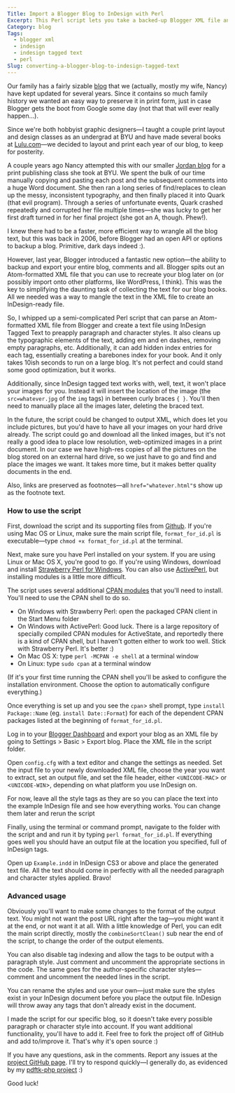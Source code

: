 ```yaml
---
Title: Import a Blogger Blog to InDesign with Perl
Excerpt: This Perl script lets you take a backed-up Blogger XML file and convert it to an InDesign Tagged Text file for book layout.
Category: blog
Tags: 
  - blogger xml
  - indesign
  - indesign tagged text
  - perl
Slug: converting-a-blogger-blog-to-indesign-tagged-text
---
```



Our family has a fairly sizable [blog](http://www.heissatopia.com "Heissatopia") that we (actually, mostly my wife, Nancy) have kept updated for several years. Since it contains so much family history we wanted an easy way to preserve it in print form, just in case Blogger gets the boot from Google some day (not that that will ever really happen…).

Since we're both hobbyist graphic designers—I taught a couple print layout and design classes as an undergrad at BYU and have made several books at [Lulu.com](http://www.lulu.com "Lulu.com")—we decided to layout and print each year of our blog, to keep for posterity.

A couple years ago Nancy attempted this with our smaller [Jordan blog](http://andrewheiss.blogspot.com "Adventures in Jordan") for a print publishing class she took at BYU. We spent the bulk of our time manually copying and pasting each post and the subsequent comments into a huge Word document. She then ran a long series of find/replaces to clean up the messy, inconsistent typography, and then finally placed it into Quark (that evil program). Through a series of unfortunate events, Quark crashed repeatedly and corrupted her file multiple times—she was lucky to get her first draft turned in for her final project (she got an A, though. Phew!).

I knew there had to be a faster, more efficient way to wrangle all the blog text, but this was back in 2006, before Blogger had an open API or options to backup a blog. Primitive, dark days indeed :).

However, last year, Blogger introduced a fantastic new option—the ability to backup and export your entire blog, comments and all. Blogger spits out an Atom-formatted XML file that you can use to recreate your blog later on (or possibly import onto other platforms, like WordPress, I think). This was the key to simplifying the daunting task of collecting the text for our blog books. All we needed was a way to mangle the text in the XML file to create an InDesign-ready file.

So, I whipped up a semi-complicated Perl script that can parse an Atom-formatted XML file from Blogger and create a text file using InDesign Tagged Text to preapply paragraph and character styles. It also cleans up the typographic elements of the text, adding em and en dashes, removing empty paragraphs, etc. Additionally, it can add hidden index entries for each tag, essentially creating a barebones index for your book. And it only takes 10ish seconds to run on a large blog. It's not perfect and could stand some good optimization, but it works.

Additionally, since InDesign tagged text works with, well, text, it won't place your images for you. Instead it will insert the location of the image (the `src=whatever.jpg` of the `img` tags) in between curly braces `{ }`. You'll then need to manually place all the images later, deleting the braced text. 

In the future, the script could be changed to output XML, which does let you include pictures, but you'd have to have all your images on your hard drive already. The script could go and download all the linked images, but it's not really a good idea to place low resolution, web-optimized images in a print document. In our case we have high-res copies of all the pictures on the blog stored on an external hard drive, so we just have to go and find and place the images we want. It takes more time, but it makes better quality documents in the end.

Also, links are preserved as footnotes—all `href="whatever.html"`s show up as the footnote text.

### How to use the script
First, download the script and its supporting files from [Github](http://github.com/andrewheiss/Blogger-XML-to-InDesign/tree/master "andrewheiss's Blogger-XML-to-InDesign at master - GitHub"). If you're using Mac OS or Linux, make sure the main script file, `format_for_id.pl` is executable—type `chmod +x format_for_id.pl` at the terminal.

Next, make sure you have Perl installed on your system. If you are using Linux or Mac OS X, you're good to go. If you're using Windows, download and install [Strawberry Perl for Windows](http://strawberryperl.com/ "Strawberry Perl"). You can also use [ActivePerl](http://www.activestate.com/activeperl/ "ActivePerl"), but installing modules is a little more difficult.

The script uses several additional [CPAN modules](http://en.wikipedia.org/wiki/Cpan "CPAN - Wikipedia, the free encyclopedia") that you'll need to install. You'll need to use the CPAN shell to do so.

* On Windows with Strawberry Perl: open the packaged CPAN client in the Start Menu folder
* On Windows with ActivePerl: Good luck. There is a large repository of specially compiled CPAN modules for ActiveState, and reportedly there is a kind of CPAN shell, but I haven't gotten either to work too well. Stick with Strawberry Perl. It's better :)
* On Mac OS X: type `perl -MCPAN -e shell` at a terminal window
* On Linux: type `sudo cpan` at a terminal window

(If it's your first time running the CPAN shell you'll be asked to configure the installation environment. Choose the option to automatically configure everything.)

Once everything is set up and you see the `cpan`&gt; shell prompt, type `install Package::Name` (eg. `install Date::Format`) for each of the dependent CPAN packages listed at the beginning of `format_for_id.pl`.

Log in to your [Blogger Dashboard](http://www.blogger.com/home "Blogger.com") and export your blog as an XML file by going to Settings &gt; Basic &gt; Export blog. Place the XML file in the script folder.

Open `config.cfg` with a text editor and change the settings as needed. Set the input file to your newly downloaded XML file, choose the year you want to extract, set an output file, and set the file header, either &lt;`UNICODE-MAC`&gt; or &lt;`UNICODE-WIN`&gt;, depending on what platform you use InDesign on.

For now, leave all the style tags as they are so you can place the text into the example InDesign file and see how everything works. You can change them later and rerun the script

Finally, using the terminal or command prompt, navigate to the folder with the script and and run it by typing `perl format_for_id.pl`. If everything goes well you should have an output file at the location you specified, full of InDesign tags.

Open up `Example.indd` in InDesign CS3 or above and place the generated text file. All the text should come in perfectly with all the needed paragraph and character styles applied. Bravo!

### Advanced usage

Obviously you'll want to make some changes to the format of the output text. You might not want the post URL right after the tag—you might want it at the end, or not want it at all. With a little knowledge of Perl, you can edit the main script directly, mostly the `combineSortClean()` sub near the end of the script, to change the order of the output elements.

You can also disable tag indexing and allow the tags to be output with a paragraph style. Just comment and uncomment the appropriate sections in the code. The same goes for the author-specific character styles—comment and uncomment the needed lines in the script.

You can rename the styles and use your own—just make sure the styles exist in your InDesign document before you place the output file. InDesign will throw away any tags that don't already exist in the document.

I made the script for our specific blog, so it doesn't take every possible paragraph or character style into account. If you want additional functionality, you'll have to add it. Feel free to fork the project off of GitHub and add to/improve it. That's why it's open source :)

If you have any questions, ask in the comments. Report any issues at the [project GitHub page](http://github.com/andrewheiss/Blogger-XML-to-InDesign/issues "Issues - andrewheiss/Blogger-XML-to-InDesign - GitHub"). I'll try to respond quickly—I generally do, as evidenced by my [pdftk-php project](http://www.andrewheiss.com/blog/2007/10/06/populating-a-livecycle-pdf-with-php-and-mysql/ "Populating a LiveCycle PDF with PHP and MySQL  –   AndrewHeiss.com") :)

Good luck!

